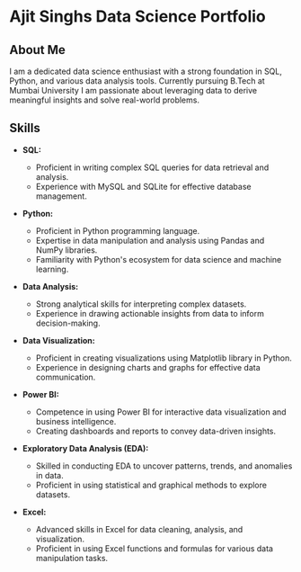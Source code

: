# Ajit Singhs Data Science Portfolio

## About Me

I am a dedicated data science enthusiast with a strong foundation in SQL, Python, and various data analysis tools. Currently pursuing B.Tech at Mumbai University I am passionate about leveraging data to derive meaningful insights and solve real-world problems.

## Skills

- **SQL:**
  - Proficient in writing complex SQL queries for data retrieval and analysis.
  - Experience with MySQL and SQLite for effective database management.

- **Python:**
  - Proficient in Python programming language.
  - Expertise in data manipulation and analysis using Pandas and NumPy libraries.
  - Familiarity with Python's ecosystem for data science and machine learning.

- **Data Analysis:**
  - Strong analytical skills for interpreting complex datasets.
  - Experience in drawing actionable insights from data to inform decision-making.

- **Data Visualization:**
  - Proficient in creating visualizations using Matplotlib library in Python.
  - Experience in designing charts and graphs for effective data communication.

- **Power BI:**
  - Competence in using Power BI for interactive data visualization and business intelligence.
  - Creating dashboards and reports to convey data-driven insights.

- **Exploratory Data Analysis (EDA):**
  - Skilled in conducting EDA to uncover patterns, trends, and anomalies in data.
  - Proficient in using statistical and graphical methods to explore datasets.

- **Excel:**
  - Advanced skills in Excel for data cleaning, analysis, and visualization.
  - Proficient in using Excel functions and formulas for various data manipulation tasks.




